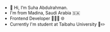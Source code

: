 - 👋 Hi, I’m Suha Abdulrahman. 
- I'm from Madina, Saudi Arabia 🇸🇦
- Frontend Developer 👩🏽‍💻 🌐
- Currently I'm student at Taibahu University 📄✏️


<!---
SohaDevelopr/SohaDevelopr is a ✨ special ✨ repository because its `README.md` (this file) appears on your GitHub profile.
You can click the Preview link to take a look at your changes.
--->
